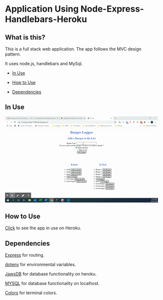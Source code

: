 # Application Using Node-Express-Handlebars-Heroku

## What is this? 
This is a full stack web application. The app follows the MVC design pattern. 

It uses node.js, handlebars and MySql. 

- [In Use](#In-Use)

- [How to Use](#How-to-Use)

- [Dependencies](#Dependencies)

## In Use
![](/app.gif)

## How to Use
[Click](https://morning-tundra-77909.herokuapp.com/) to see the app in use on Heroku.  

## Dependencies 

[Express](https://www.npmjs.com/package/express) for routing. 

[dotenv](https://www.npmjs.com/package/dotenv) for environmental variables. 

[JawsDB](https://devcenter.heroku.com/articles/jawsdb) for database functionality on heroku. 

[MYSQL](https://www.npmjs.com/package/mysql) for database functionality on localhost. 

[Colors](https://www.npmjs.com/package/colors) for terminal colors. 



